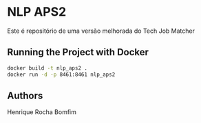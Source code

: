 # NLP APS2

Este é repositório de uma versão melhorada do Tech Job Matcher

## Running the Project with Docker

```bash
docker build -t nlp_aps2 .
docker run -d -p 8461:8461 nlp_aps2
```

## Authors

Henrique Rocha Bomfim